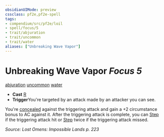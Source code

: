 ```yaml
---
obsidianUIMode: preview
cssclass: pf2e,pf2e-spell
tags:
- compendium/src/pf2e/loil
- spell/focus/5
- trait/abjuration
- trait/uncommon
- trait/water
aliases: ["Unbreaking Wave Vapor"]
---
```

# Unbreaking Wave Vapor *Focus 5*   
[abjuration](rules/traits/abjuration.md "Abjuration School Trait")  [uncommon](rules/traits/uncommon.md "Uncommon Rarity Trait")  [water](rules/traits/water.md "Water Energy & Element Trait")  

- **Cast** [R](rules/core-rulebook/chapter-9-playing-the-game.md#Actions "Reaction") 
- **Trigger**You're targeted by an attack made by an attacker you can see.

You're [concealed](rules/conditions.md#Concealed) against the triggering attack and gain a +2 circumstance bonus to AC against it. After the triggering attack is complete, you can [Step](rules/actions/step.md) if the triggering attack hit or [Step](rules/actions/step.md) twice if the triggering attack missed.

*Source: Lost Omens: Impossible Lands p. 223*